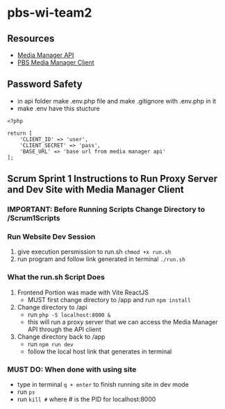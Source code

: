 # pbs-wi-team2

## Resources
- [Media Manager API](https://docs.pbs.org/space/CDA/3047426/Media+Manager+API)
- [PBS Media Manager Client](https://github.com/tamw-wnet/PBS_Media_Manager_Client?tab=readme-ov-file)

## Password Safety
- in api folder make .env.php file and make .gitignore with .env.php in it
- make .env have this stucture
```
<?php

return [
    'CLIENT_ID' => 'user',
    'CLIENT_SECRET' => 'pass',
    'BASE_URL' => 'base url from media manager api'
];
```

## Scrum Sprint 1 Instructions to Run Proxy Server and Dev Site with Media Manager Client

### IMPORTANT: Before Running Scripts Change Directory to /Scrum1Scripts

### Run Website Dev Session
1. give execution persmission to run.sh `chmod +x run.sh`
2. run program and follow link generated in terminal `./run.sh`

### What the run.sh Script Does
1. Frontend Portion was made with Vite ReactJS
    - MUST first change directory to /app and run `npm install`
2. Change directory to /api
    - run `php -S localhost:8000 &`
    - this will run a proxy server that we can access the Media Manager API through the API client
3. Change directory back to /app
    - run `npm run dev`
    - follow the local host link that generates in terminal


### MUST DO: When done with using site
- type in terminal `q + enter` to finish running site in dev mode
- run `ps`
- run `kill #` where # is the PID for localhost:8000


